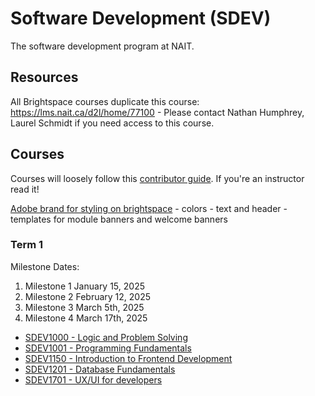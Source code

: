 # Software Development (SDEV)

The software development program at NAIT.

## Resources

All Brightspace courses duplicate this course: https://lms.nait.ca/d2l/home/77100
    - Please contact Nathan Humphrey, Laurel Schmidt if you need access to this course.

## Courses

Courses will loosely follow this [contributor guide](https://github.com/SDEV-NAIT/class-instructor-contributor-guide). If you're an instructor read it!

[Adobe brand for styling on brightspace](https://new.express.adobe.com/brands/urn:aaid:sc:US:f15ade60-574d-4f05-886b-35cf0d734287)
    - colors
    - text and header
    - templates for module banners and welcome banners

### Term 1

Milestone Dates:
1. Milestone 1 January 15, 2025
2. Milestone 2 February 12, 2025
3. Milestone 3 March 5th, 2025
4. Milestone 4 March 17th, 2025

- [SDEV1000 - Logic and Problem Solving](https://github.com/SDEV-NAIT/SDEV1000)
- [SDEV1001 - Programming Fundamentals](https://github.com/SDEV-NAIT/SDEV1001)
- [SDEV1150 - Introduction to Frontend Development](https://github.com/SDEV-NAIT/SDEV1150)
- [SDEV1201 - Database Fundamentals](https://github.com/SDEV-NAIT/SDEV1201)
- [SDEV1701 - UX/UI for developers](https://github.com/SDEV-NAIT/SDEV1701)

